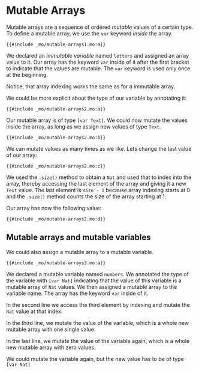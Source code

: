 # Mutable Arrays
Mutable arrays are a sequence of ordered *mutable* values of a certain type. To define a mutable array, we use the `var` keyword *inside* the array. 

```motoko
{{#include _mo/mutable-arrays1.mo:a}}
```

We declared an *immutable variable* named `letters` and assigned an array value to it. Our array has the keyword `var` inside of it after the first bracket to indicate that the values are mutable. The `var` keyword is used only once at the beginning. 

Notice, that array indexing works the same as for a immutable array. 

We could be more explicit about the type of our variable by annotating it:

```motoko
{{#include _mo/mutable-arrays2.mo:a}}
```

Our mutable array is of type `[var Text]`. We could now mutate the values inside the array, as long as we assign new values of type `Text`.

```motoko
{{#include _mo/mutable-arrays2.mo:b}}
```

We can mutate values as many times as we like. Lets change the last value of our array:

```motoko
{{#include _mo/mutable-arrays2.mo:c}}
```

We used the `.size()` method to obtain a `Nat` and used that to index into the array, thereby accessing the last element of the array and giving it a new `Text` value. The last element is `size - 1` because array indexing starts at 0 and the `.size()` method counts the size of the array starting at 1.

Our array has now the following value:

```motoko
{{#include _mo/mutable-arrays2.mo:d}}
```

## Mutable arrays and mutable variables
We could also assign a mutable array to a mutable variable. 

```motoko
{{#include _mo/mutable-arrays3.mo:a}}
```

We declared a mutable variable named `numbers`. We annotated the type of the variable with `[var Nat]` indicating that the value of this variable is a mutable array of `Nat` values. We then assigned a mutable array to the variable name. The array has the keyword `var` inside of it.

In the second line we access the third element by indexing and mutate the `Nat` value at that index.

In the third line, we mutate the value of the variable, which is a whole new mutable array with one single value.

In the last line, we mutate the value of the variable again, which is a whole new mutable array with zero values.

We could mutate the variable again, but the new value has to be of type `[var Nat]`